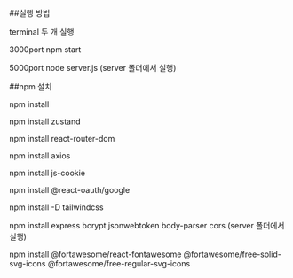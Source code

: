 ##실행 방법

terminal 두 개 실행

3000port npm start

5000port node server.js (server 폴더에서 실행)

##npm 설치

npm install

npm install zustand

npm install react-router-dom

npm install axios

npm install js-cookie

npm install @react-oauth/google

npm install -D tailwindcss

npm install express bcrypt jsonwebtoken body-parser cors (server 폴더에서 실행)

npm install @fortawesome/react-fontawesome @fortawesome/free-solid-svg-icons @fortawesome/free-regular-svg-icons


